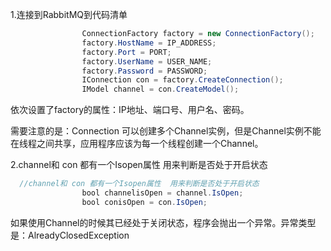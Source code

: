 1.连接到RabbitMQ到代码清单

```java
                ConnectionFactory factory = new ConnectionFactory();
                factory.HostName = IP_ADDRESS;
                factory.Port = PORT;
                factory.UserName = USER_NAME;
                factory.Password = PASSWORD;
                IConnection con = factory.CreateConnection();
                IModel channel = con.CreateModel();
```

依次设置了factory的属性：IP地址、端口号、用户名、密码。

需要注意的是：Connection 可以创建多个Channel实例，但是Channel实例不能在线程之间共享，应用程序应该为每一个线程创建一个Channel。

2.channel和 con 都有一个Isopen属性  用来判断是否处于开启状态

```java
  //channel和 con 都有一个Isopen属性  用来判断是否处于开启状态
                bool channelisOpen = channel.IsOpen;
                bool conisOpen = con.IsOpen;
```

如果使用Channel的时候其已经处于关闭状态，程序会抛出一个异常。异常类型是：AlreadyClosedException